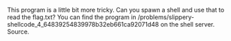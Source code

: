 This program is a little bit more tricky. Can you spawn a shell and use that to read the flag.txt? You can find the program in /problems/slippery-shellcode_4_64839254839978b32eb661ca92071d48 on the shell server. Source.



